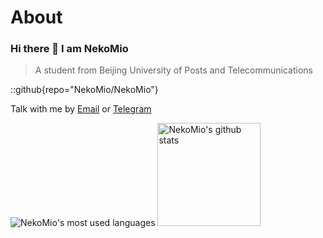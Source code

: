 # About
### Hi there 👋 I am NekoMio
> A student from Beijing University of Posts and Telecommunications

::github{repo="NekoMio/NekoMio"}

Talk with me by [Email](mailto:hui@nekomio.com) or [Telegram](https://t.me/Nekohui)


<div class="display:flex">
<img src="https://github-readme-stats.vercel.app/api/top-langs/?username=NekoMio&layout=compact&theme=material-palenight" alt="NekoMio's most used languages" />
<img height="165" class="margin-right: 10%" src="https://github-readme-stats.vercel.app/api?username=NekoMio&show_icons=true&include_all_commits=true&theme=material-palenight" alt="NekoMio's github stats"/>
</div>